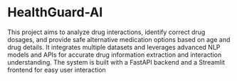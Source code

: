 # HealthGuard-AI
This project aims to analyze drug interactions, identify correct drug dosages, and provide safe alternative medication options based on age and drug details. It integrates multiple datasets and leverages advanced NLP models and APIs for accurate drug information extraction and interaction understanding. The system is built with a FastAPI backend and a Streamlit frontend for easy user interaction
